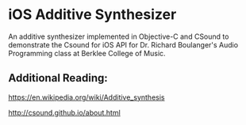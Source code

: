 iOS Additive Synthesizer
========================

An additive synthesizer implemented in Objective-C and CSound to demonstrate the Csound for iOS API for Dr. Richard Boulanger's Audio Programming class at Berklee College of Music. 





Additional Reading:
-------------------
https://en.wikipedia.org/wiki/Additive_synthesis

http://csound.github.io/about.html
